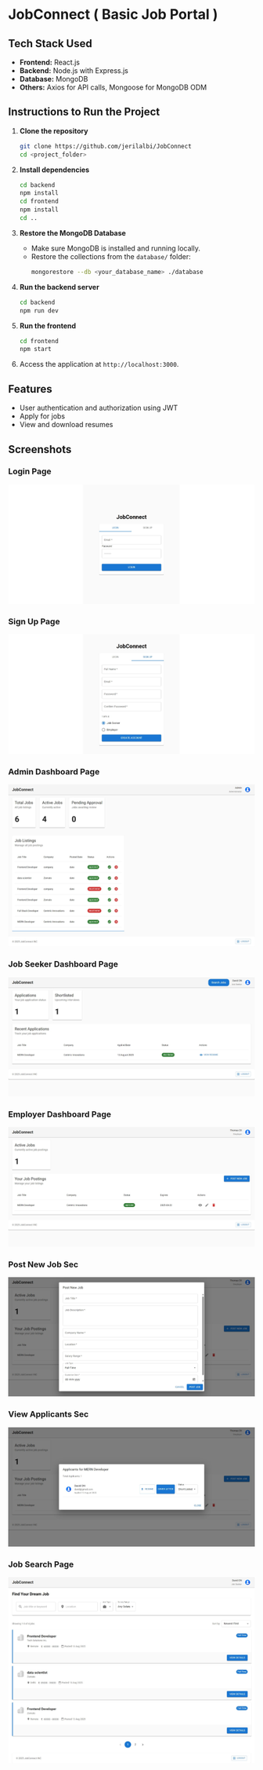 # JobConnect ( Basic Job Portal )

## Tech Stack Used
- **Frontend:** React.js
- **Backend:** Node.js with Express.js
- **Database:** MongoDB
- **Others:** Axios for API calls, Mongoose for MongoDB ODM

## Instructions to Run the Project

1. **Clone the repository**
   ```bash
   git clone https://github.com/jerilalbi/JobConnect
   cd <project_folder>
   ```

2. **Install dependencies**
   ```bash
   cd backend
   npm install
   cd frontend
   npm install
   cd ..
   ```

3. **Restore the MongoDB Database**
   - Make sure MongoDB is installed and running locally.
   - Restore the collections from the `database/` folder:
     ```bash
     mongorestore --db <your_database_name> ./database
     ```

4. **Run the backend server**
   ```bash
   cd backend
   npm run dev
   ```

5. **Run the frontend**
   ```bash
   cd frontend
   npm start
   ```

7. Access the application at `http://localhost:3000`.

## Features
- User authentication and authorization using JWT
- Apply for jobs
- View and download resumes

## Screenshots
### Login Page
![image](screenshots/login.jpeg)
### Sign Up Page
![image](screenshots/signup.jpeg)
### Admin Dashboard Page
![image](screenshots/admin_dashboard.jpeg)
### Job Seeker Dashboard Page
![image](screenshots/job-seeker-dashboard.jpeg)
### Employer Dashboard Page
![image](screenshots/employer_dashboard.jpeg)
### Post New Job Sec
![image](screenshots/post_new_job.jpeg)
### View Applicants Sec
![image](screenshots/view_applicants.jpeg)
### Job Search Page
![image](screenshots/job_search.jpeg)
